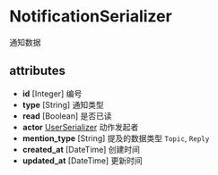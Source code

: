 # NotificationSerializer

通知数据

## attributes

* **id** [Integer] 编号
* **type** [String] 通知类型
* **read** [Boolean] 是否已读
* **actor** [UserSerializer](UserSerializer.md) 动作发起者
* **mention_type** [String] 提及的数据类型 `Topic`, `Reply`
* **created_at** [DateTime] 创建时间
* **updated_at** [DateTime] 更新时间




